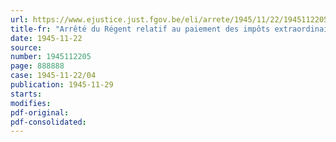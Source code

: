 ```yaml
---
url: https://www.ejustice.just.fgov.be/eli/arrete/1945/11/22/1945112205/justel
title-fr: "Arrêté du Régent relatif au paiement des impôts extraordinaires"
date: 1945-11-22
source:
number: 1945112205
page: 888888
case: 1945-11-22/04
publication: 1945-11-29
starts:
modifies:
pdf-original:
pdf-consolidated:
---
```


